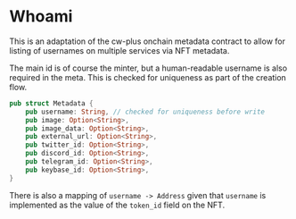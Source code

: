 # Whoami

This is an adaptation of the cw-plus onchain metadata contract to allow for listing of usernames on multiple services via NFT metadata.

The main id is of course the minter, but a human-readable username is also required in the meta. This is checked for uniqueness as part of the creation flow.

```rust
pub struct Metadata {
    pub username: String, // checked for uniqueness before write
    pub image: Option<String>,
    pub image_data: Option<String>,
    pub external_url: Option<String>,
    pub twitter_id: Option<String>,
    pub discord_id: Option<String>,
    pub telegram_id: Option<String>,
    pub keybase_id: Option<String>,
}
```

There is also a mapping of `username -> Address` given that `username` is implemented as the value of the `token_id` field on the NFT.
